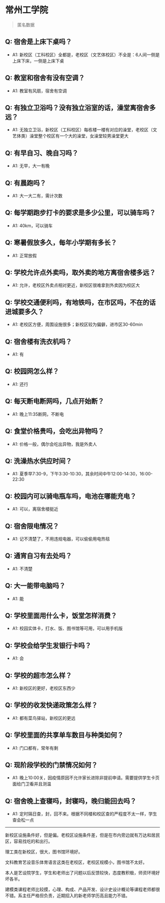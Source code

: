 # 常州工学院

> 匿名数据

## Q: 宿舍是上床下桌吗？

- A1: 新校区（工科校区）全都是，老校区（文艺体校区）不全是：6人间一侧是上床下床，一侧是上床下桌

## Q: 教室和宿舍有没有空调？

- A1: 教室有风扇，宿舍有空调

## Q: 有独立卫浴吗？没有独立浴室的话，澡堂离宿舍多远？

- A1: 无独立卫浴，新校区（工科校区）每栋楼一楼有对应的澡堂，老校区（文艺体类）澡堂整个校区有一个大的澡堂，女澡堂较男澡堂更大

## Q: 有早自习、晚自习吗？

- A1: 无早，大一有晚

## Q: 有晨跑吗？

- A1: 大一大二有，需计次数

## Q: 每学期跑步打卡的要求是多少公里，可以骑车吗？

- A1: 40km，可以骑车

## Q: 寒暑假放多久，每年小学期有多长？

- A1: 正常放假

## Q: 学校允许点外卖吗，取外卖的地方离宿舍楼多远？

- A1: 允许，老校区外卖点相对更近，新校区很难拿到外卖因为校区大

## Q: 学校交通便利吗，有地铁吗，在市区吗，不在的话进城要多久？

- A1: 老校区方便，周围设施很多；新校区较为偏僻，进市区30-60min

## Q: 宿舍楼有洗衣机吗？

- A1: 有

## Q: 校园网怎么样？

- A1: 还行

## Q: 每天断电断网吗，几点开始断？

- A1: 晚上11:35断网，不断电

## Q: 食堂价格贵吗，会吃出异物吗？

- A1: 价格一般，偶尔会吃出异物，我是外卖人

## Q: 洗澡热水供应时间？

- A1: 夏季早7:30-9，下午3:30-10:30，其余时间中午12:00-14:30，16:00-22:30

## Q: 校园内可以骑电瓶车吗，电池在哪能充电？

- A1: 可以，离宿舍楼挺近

## Q: 宿舍限电情况？

- A1: 记不清楚了，不用违规电器，可以偷偷用电热毯

## Q: 通宵自习有去处吗？

- A1: 不清楚

## Q: 大一能带电脑吗？

- A1: 能

## Q: 学校里面用什么卡，饭堂怎样消费？

- A1: 校园实体卡，打水、饭、图书馆等可用，可以用手机版

## Q: 学校会给学生发银行卡吗？

- A1: 会

## Q: 学校的超市怎么样？

- A1: 新校区的更好，老校区东西少

## Q: 学校的收发快递政策怎么样？

- A1: 都有菜鸟驿站，新校区的更远

## Q: 学校里面的共享单车数目与种类如何？

- A1: 门口都有，常年有剩

## Q: 现阶段学校的门禁情况如何？

- A1: 晚上10:00关，因疫情原因不允许家长进除非提前申请。需要提供学生卡页面给门卫看并且测温

## Q: 宿舍晚上查寝吗，封寝吗，晚归能回去吗？

- A1: 定时隔日查，封，回不来。根据不同楼和校区查的严程度不太一样，学生查会松一点

***

新校区设施条件好，但是偏。老校区设施条件差，但是在市内旁边就有万达和居民区，容易找吃的和出行。

理工类在新校区，很大，图书馆环境好。

文科教育艺设音乐体育语言这类在老校区，老校区规模小，图书馆不太好。



本人是艺设院学生，学生和老师出了问题以后反馈较快，态度教积极，师资环境好坏各半。

建模类课程老师比较摸，心理、构成、产品开发、设计史设计概论等课程老师都很不错。系主任严格但负责，近期招入的新老师学历高且能力不错。